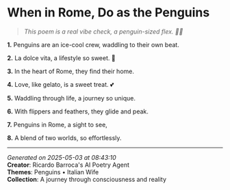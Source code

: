 # When in Rome, Do as the Penguins

> *This poem is a real vibe check, a penguin-sized flex. 🐧🍕*

**1.** Penguins are an ice-cool crew, waddling to their own beat.


**2.** La dolce vita, a lifestyle so sweet. 🍦


**3.** In the heart of Rome, they find their home.


**4.** Love, like gelato, is a sweet treat. 💕


**5.** Waddling through life, a journey so unique.


**6.** With flippers and feathers, they glide and peak.


**7.** Penguins in Rome, a sight to see,


**8.** A blend of two worlds, so effortlessly.



---

*Generated on 2025-05-03 at 08:43:10*  
**Creator**: Ricardo Barroca's AI Poetry Agent  
**Themes**: Penguins • Italian Wife  
**Collection**: A journey through consciousness and reality